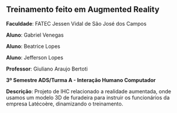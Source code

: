 ## Treinamento feito em Augmented Reality

**Faculdade**: FATEC Jessen Vidal de São José dos Campos

**Aluno**: Gabriel Venegas

**Aluno**: Beatrice Lopes

**Aluno**: Jefferson Lopes

**Professor**: Giuliano Araujo Bertoti

**3º Semestre ADS/Turma A - Interação Humano Computador**

**Descrição**: Projeto de IHC relacionado a realidade aumentada, onde usamos um modelo 3D de furadeira para instruir os funcionários da empresa Latécoère, dinamizando o treinamento.  
